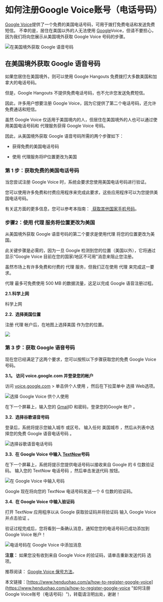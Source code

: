 # 如何注册Google Voice账号（电话号码）
[Google Voice](https://www.henduohao.com/tag/google-voice "Google Voice可以使你创造一个独立的电话号码。")提供了一个免费的美国电话号码，可用于拨打免费电话和发送免费短信。 不幸的是，居住在美国以外的人无法使用 [Google](https://www.henduohao.com/tag/google "Google（中文譯名：谷歌）為Alphabet（字母控股）的子公司，业务范围涵盖互联网广告、互联网搜索、云计算等领域，全球最大的搜索引擎。")Voice，但请不要担心，因为我们将向您展示从美国境外获取 Google Voice 号码的步骤。

![在美国境外获取 Google 语音号码](https://p3-juejin.byteimg.com/tos-cn-i-k3u1fbpfcp/2c64d77c0b9a44e4af9aa9ddfecbca29~tplv-k3u1fbpfcp-zoom-1.image)

## 在美国境外获取 Google 语音号码

如果您居住在美国境外，则可以使用 Google Hangouts 免费拨打大多数美国和加拿大的电话号码。

但是，Google Hangouts 不提供免费电话号码，也不允许您发送免费短信。

因此，许多用户想要注册 Google Voice，因为它提供了第二个电话号码，还允许免费通话和短信。

虽然 Google Voice 仅适用于美国境内的人，但居住在美国境外的人也可以通过使用美国电话号码和 代理服务获得 Google Voice 号码。

因此，从美国境外获取 Google 语音号码所需的两个步骤如下：

-   获得免费的美国电话号码
-   使用 代理服务将IP位置更改为美国

### 第 1 步：获取免费的美国电话号码

当您尝试注册 Google Voice 时，系统会要求您使用美国电话号码进行验证。

您可以使用许多免费和付费应用程序来完成此要求，这些应用程序可以为您提供美国电话号码。

有关这方面的更多信息，您可以参考本指南： [ 获取其他国家手机号码](https://www.henduohao.com/a/how-to-free-us-phone-number)。

### 步骤2：使用 代理 服务将位置更改为美国

从美国境外获取 Google 语音号码的第二个要求是使用代理 将您的位置更改为美国。

此关键步骤是必需的，因为一旦 Google 检测到您的位置（美国以外），它将通过显示“Google Voice 目前在您的国家/地区不可用”消息来阻止您注册。

虽然市场上有许多免费和付费的 代理 服务，但我们正在使用 代理 来完成这一要求。

代理 最多可免费使用 500 MB 的数据流量，这足以完成 Google 语音注册过程。

**2.1.科学上网**

科学上网

**2.2.  选择美国位置**

注册 代理 帐户后，在地图上选择美国 作为您的位置。

![](https://p3-juejin.byteimg.com/tos-cn-i-k3u1fbpfcp/80034a6299cc4cd7868061cbfb0a649f~tplv-k3u1fbpfcp-zoom-1.image)

### 第 3 步：获取 Google 语音号码

现在您已经满足了这两个要求，您可以按照以下步骤获取您的免费 Google Voice号码。

**3.1。 访问 voice.google.com 并登录您的帐户**

访问 [voice.google.com](https://voice.google.com/about) > 单击供个人使用 ，然后在下拉菜单中 选择 Web选项。

![选择 Google Voice 供个人使用](https://p3-juejin.byteimg.com/tos-cn-i-k3u1fbpfcp/6bb363e4c64442318152919ad767ef30~tplv-k3u1fbpfcp-zoom-1.image)

在下一个屏幕上，输入您的 [Gmail](https://www.henduohao.com/tag/gmail "Gmail是Google的免费网络邮件服务，也是世界上用户量最多的邮箱。")ID 和密码，登录您的Google 帐户 。

**3.2.  选择谷歌语音号码**

登录后，系统将提示您输入城市 或区号。 输入任何 美国城市 ，然后从列表中选择您的免费 Google 语音电话号码 。

![选择谷歌语音电话号码](https://p3-juejin.byteimg.com/tos-cn-i-k3u1fbpfcp/8472fd681db642a080c5c5e2aa5f25ff~tplv-k3u1fbpfcp-zoom-1.image)

**3.3.  在 Google Voice 中输入 [TextNow](https://www.henduohao.com/tag/TextNow "Textnow 是个免费网络电话服务，注册帐户就能获得一组美国电话门号，可免费拨打电话和传送简讯给美国电话号码，也能用来接收注册帐号的认证简讯。")号码**

在下一个屏幕上，系统将提示您提供电话号码以接收来自 Google 的 6 位数验证码。 输入您的 TextNow 电话号码 ，然后单击发送代码 按钮。

![在 Google Voice 中输入号码](https://p3-juejin.byteimg.com/tos-cn-i-k3u1fbpfcp/0ef6afda65f540688381c42cf884ae8b~tplv-k3u1fbpfcp-zoom-1.image)

Google 现在将向您的 TextNow 电话号码发送一个 6 位数的验证码。

**3.4.  在 Google Voice 中输入验证码**

打开 TextNow 应用程序以从 Google 获取验证码并将验证码 输入 Google Voice 并点击验证 。

验证过程完成后，您将看到一条确认消息，通知您您的电话号码已成功添加到 Google Voice 帐户！

![电话号码在 Google Voice 中添加消息](https://p3-juejin.byteimg.com/tos-cn-i-k3u1fbpfcp/e8c0cd8f0c594655b320571485336207~tplv-k3u1fbpfcp-zoom-1.image)

**注意：** 如果您没有收到来自 Google Voice 的验证码，请单击重新发送代码 选项。

推荐阅读： [Google Voice 保号方法](https://www.henduohao.com/a/how-to-keep-google-voice-account)。

本文链接：[https://www.henduohao.com/a/how-to-register-google-voice](https://www.henduohao.com/a/how-to-register-google-voice "如何注册Google Voice账号（电话号码）")，转载请注明出处，谢谢！